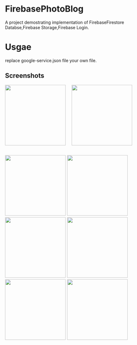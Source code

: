 # FirebasePhotoBlog
A project demostrating implementation of FirebaseFirestore Databse,Firebase Storage,Firebase Login.
# Usgae
replace google-service.json file your own file.
## Screenshots
<kbd><img src="https://github.com/imjeevandeshmukh/PhotoBlog/blob/master/screenshots/WhatsApp%20Image%202018-06-14%20at%207.54.14%20PM%20(2).jpeg?raw=true" width="200"></kbd>&nbsp;&nbsp;&nbsp;&nbsp;
<kbd><img src="https://github.com/imjeevandeshmukh/PhotoBlog/blob/master/screenshots/WhatsApp%20Image%202018-06-14%20at%207.54.14%20PM.jpeg?raw=true" width="200"></kbd>

<kbd><img src="https://github.com/imjeevandeshmukh/PhotoBlog/blob/master/screenshots/WhatsApp%20Image%202018-06-14%20at%207.54.15%20PM%20(1).jpeg?raw=true" width="200"></kbd>
<kbd><img src="https://github.com/imjeevandeshmukh/PhotoBlog/blob/master/screenshots/WhatsApp%20Image%202018-06-14%20at%207.54.15%20PM%20(2).jpeg?raw=true" width="200"></kbd>
<kbd><img src="https://github.com/imjeevandeshmukh/PhotoBlog/blob/master/screenshots/WhatsApp%20Image%202018-06-14%20at%207.54.15%20PM%20(3).jpeg?raw=true" width="200"></kbd>
<kbd><img src="https://github.com/imjeevandeshmukh/PhotoBlog/blob/master/screenshots/WhatsApp%20Image%202018-06-14%20at%207.54.15%20PM%20(4).jpeg?raw=true" width="200"></kbd>
<kbd><img src="https://github.com/imjeevandeshmukh/PhotoBlog/blob/master/screenshots/WhatsApp%20Image%202018-06-14%20at%207.54.15%20PM%20(5).jpeg?raw=true" width="200"></kbd>
<kbd><img src="https://github.com/imjeevandeshmukh/PhotoBlog/blob/master/screenshots/WhatsApp%20Image%202018-06-14%20at%207.54.15%20PM.jpeg?raw=true" width="200"></kbd>
---
